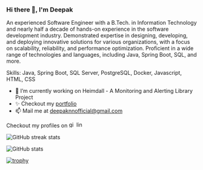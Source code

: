 ### Hi there 👋, I'm Deepak 
An experienced Software Engineer with a B.Tech. in Information Technology and nearly half a decade of hands-on 
experience in the software development industry. Demonstrated expertise in designing, developing, and deploying 
innovative solutions for various organizations, with a focus on scalability, reliability, and performance optimization. 
Proficient in a wide range of technologies and languages, including Java, Spring Boot, SQL, and more.

Skills: Java, Spring Boot, SQL Server, PostgreSQL, Docker, Javascript, HTML, CSS

- 🔭 I’m currently working on Heimdall - A Monitoring and Alerting Library Project  
- ✨ Checkout my [portfolio](https://deepaknn.netlify.app) 
- 📫 Mail me at deepaknnofficial@gmail.com

  
Checkout my profiles on [<img src='https://cdn.jsdelivr.net/npm/simple-icons@3.0.1/icons/github.svg' alt='github' height='16'>](https://github.com/deepaknn)
[<img src='https://cdn.jsdelivr.net/npm/simple-icons@3.0.1/icons/linkedin.svg' alt=' linkedin' height='16'>](https://www.linkedin.com/in/deepak-nn/)


![GitHub streak stats](https://streak-stats.demolab.com/?user=deepaknn) 

![GitHub stats](https://github-readme-stats.vercel.app/api?username=deepaknn&show_icons=true&count_private=true)   

<!-- [![Top Langs](https://github-readme-stats.vercel.app/api/top-langs/?username=deepaknn)](https://github.com/anuraghazra/github-readme-stats) -->

[![trophy](https://github-profile-trophy.vercel.app/?username=deepaknn)](https://github.com/ryo-ma/github-profile-trophy)
